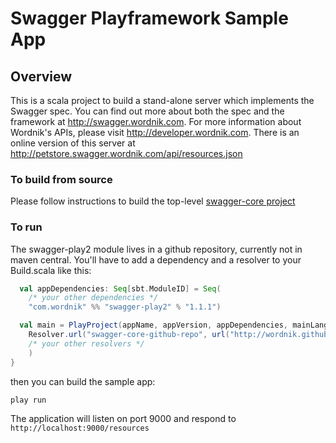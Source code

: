 # Swagger Playframework Sample App

## Overview
This is a scala project to build a stand-alone server which implements the Swagger spec.  You can find out 
more about both the spec and the framework at http://swagger.wordnik.com.  For more information 
about Wordnik's APIs, please visit http://developer.wordnik.com.  There is an online version of this
server at http://petstore.swagger.wordnik.com/api/resources.json

### To build from source
Please follow instructions to build the top-level [swagger-core project](https://github.com/wordnik/swagger-core)

### To run
The swagger-play2 module lives in a github repository, currently not in maven central.  You'll have to add
a dependency and a resolver to your Build.scala like this:

```scala
  val appDependencies: Seq[sbt.ModuleID] = Seq(
    /* your other dependencies */
    "com.wordnik" %% "swagger-play2" % "1.1.1")

  val main = PlayProject(appName, appVersion, appDependencies, mainLang = JAVA).settings(
    Resolver.url("swagger-core-github-repo", url("http://wordnik.github.com/repository"))(Resolver.ivyStylePatterns),
    /* your other resolvers */
    )
}
```

then you can build the sample app:

````
play run
````

The application will listen on port 9000 and respond to `http://localhost:9000/resources`

